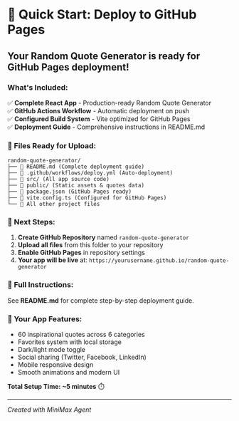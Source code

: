 # 🚀 Quick Start: Deploy to GitHub Pages

## Your Random Quote Generator is ready for GitHub Pages deployment!

### What's Included:
✅ **Complete React App** - Production-ready Random Quote Generator  
✅ **GitHub Actions Workflow** - Automatic deployment on push  
✅ **Configured Build System** - Vite optimized for GitHub Pages  
✅ **Deployment Guide** - Comprehensive instructions in README.md  

### 📁 Files Ready for Upload:
```
random-quote-generator/
├── 📄 README.md (Complete deployment guide)
├── 📁 .github/workflows/deploy.yml (Auto-deployment)
├── 📁 src/ (All app source code)
├── 📁 public/ (Static assets & quotes data)
├── 📄 package.json (GitHub Pages ready)
├── 📄 vite.config.ts (Configured for GitHub Pages)
└── 📄 All other project files
```

### 🎯 Next Steps:
1. **Create GitHub Repository** named `random-quote-generator`
2. **Upload all files** from this folder to your repository
3. **Enable GitHub Pages** in repository settings
4. **Your app will be live** at: `https://yourusername.github.io/random-quote-generator`

### 📖 Full Instructions:
See **README.md** for complete step-by-step deployment guide.

### 🌟 Your App Features:
- 60 inspirational quotes across 6 categories
- Favorites system with local storage
- Dark/light mode toggle
- Social sharing (Twitter, Facebook, LinkedIn)
- Mobile responsive design
- Smooth animations and modern UI

**Total Setup Time: ~5 minutes** ⏱️

---
*Created with MiniMax Agent*
